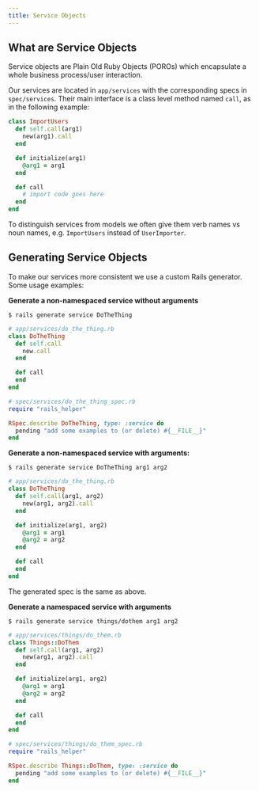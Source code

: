 ```yaml
---
title: Service Objects
---
```


## What are Service Objects

Service objects are Plain Old Ruby Objects (POROs) which encapsulate a whole
business process/user interaction.

Our services are located in `app/services` with the corresponding specs in
`spec/services`. Their main interface is a class level method named `call`, as
in the following example:

```ruby
class ImportUsers
  def self.call(arg1)
    new(arg1).call
  end

  def initialize(arg1)
    @arg1 = arg1
  end

  def call
    # import code goes here
  end
end
```

To distinguish services from models we often give them verb names vs noun
names, e.g. `ImportUsers` instead of `UserImporter`.

## Generating Service Objects

To make our services more consistent we use a custom Rails generator. Some usage
examples:

**Generate a non-namespaced service without arguments**

`$ rails generate service DoTheThing`

```ruby
# app/services/do_the_thing.rb
class DoTheThing
  def self.call
    new.call
  end

  def call
  end
end
```

```ruby
# spec/services/do_the_thing_spec.rb
require "rails_helper"

RSpec.describe DoTheThing, type: :service do
  pending "add some examples to (or delete) #{__FILE__}"
end
```

**Generate a non-namespaced service with arguments:**

`$ rails generate service DoTheThing arg1 arg2`

```ruby
# app/services/do_the_thing.rb
class DoTheThing
  def self.call(arg1, arg2)
    new(arg1, arg2).call
  end

  def initialize(arg1, arg2)
    @arg1 = arg1
    @arg2 = arg2
  end

  def call
  end
end
```

The generated spec is the same as above.

**Generate a namespaced service with arguments**

`$ rails generate service things/dothem arg1 arg2`

```ruby
# app/services/things/do_them.rb
class Things::DoThem
  def self.call(arg1, arg2)
    new(arg1, arg2).call
  end

  def initialize(arg1, arg2)
    @arg1 = arg1
    @arg2 = arg2
  end

  def call
  end
end
```

```ruby
# spec/services/things/do_them_spec.rb
require "rails_helper"

RSpec.describe Things::DoThem, type: :service do
  pending "add some examples to (or delete) #{__FILE__}"
end
```
